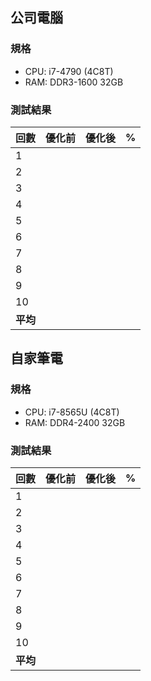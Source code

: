 ﻿## 公司電腦

### 規格
* CPU: i7-4790 (4C8T)
* RAM: DDR3-1600 32GB

### 測試結果
|回數|優化前|優化後| %|
|-|-|-|-|
| 1| | | |
| 2| | | |
| 3| | | |
| 4| | | |
| 5| | | |
| 6| | | |
| 7| | | |
| 8| | | |
| 9| | | |
|10| | | |
|**平均**| | | |


## 自家筆電

### 規格
* CPU: i7-8565U (4C8T)
* RAM: DDR4-2400 32GB

### 測試結果
|回數|優化前|優化後| %|
|-|-|-|-|
| 1| | | |
| 2| | | |
| 3| | | |
| 4| | | |
| 5| | | |
| 6| | | |
| 7| | | |
| 8| | | |
| 9| | | |
|10| | | |
|**平均**| | | |